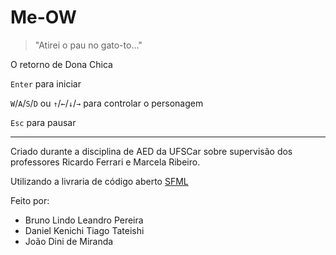 # Me-OW
 > "Atirei o pau no gato-to..."
 
 O retorno de Dona Chica
 
 `Enter` para iniciar
 
 `W`/`A`/`S`/`D` ou `↑`/`←`/`↓`/`→` para controlar o personagem
 
 `Esc` para pausar

---

Criado durante a disciplina de AED da UFSCar sobre supervisão dos professores
Ricardo Ferrari e Marcela Ribeiro.

Utilizando a livraria de código aberto [SFML](https://www.sfml-dev.org/)

Feito por:
- Bruno Lindo Leandro Pereira
- Daniel Kenichi Tiago Tateishi
- João Dini de Miranda
